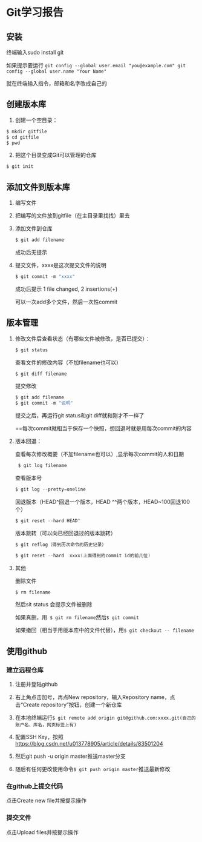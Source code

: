 # Git学习报告

## 安装

终端输入sudo install git

如果提示要运行	 ```git config --global user.email "you@example.com"
  								  		 git config --global user.name "Your Name"```

就在终端输入指令，邮箱和名字改成自己的

## 创建版本库

1. 创建一个空目录：

```c
$ mkdir gitfile 
$ cd gitfile 
$ pwd
```

2. 把这个目录变成Git可以管理的仓库

```c
$ git init
```

## 添加文件到版本库

1. 编写文件

2. 把编写的文件放到gitfile（在主目录里找找）里去

3. 添加文件到仓库

   ```c
   $ git add filename
   ```

   成功后无提示

4. 提交文件，xxxx是这次提交文件的说明

   ```c
   $ git commit -m "xxxx"
   ```

   成功后提示 1 file changed, 2 insertions(+)

   可以一次add多个文件，然后一次性commit

## 版本管理

1. 修改文件后查看状态（有哪些文件被修改，是否已提交）：

   ```c
   $ git status
   ```

   查看文件的修改内容（不加filename也可以）

   ```c
   $ git diff filename 
   ```

   提交修改

   ```c
   $ git add filename 
   $ git commit -m "说明" 
   ```

   提交之后，再运行git status和git diff就和刚才不一样了

   ==每次commit就相当于保存一个快照，想回退时就是用每次commit的内容

2. 版本回退：

   查看每次修改概要（不加filename也可以）,显示每次commit的人和日期

   ```c
    $ git log filename
   ```

   查看版本号

   ```c
   $ git log --pretty=oneline
   ```

   回退版本（HEAD^回退一个版本，HEAD ^^两个版本，HEAD~100回退100个）

   ``` c
   $ git reset --hard HEAD^
   ```

   版本跳转（可以向已经回退过的版本跳转）

   ```c
   $ git reflog（得到历次命令的历史记录）
   ```

   ```c
   $ git reset --hard  xxxx(上面得到的commit id的前几位)
   ```

3. 其他

   删除文件

   ```c
   $ rm filename
   ```

   然后sit status 会提示文件被删除

   如果真删，用`` $ git rm filename``然后``$ git commit``

   如果撤回（相当于用版本库中的文件代替），用``$ git checkout -- filename``

 ## 使用github

### 建立远程仓库

1. 注册并登陆github
2. 右上角点击加号，再点New repository，输入Repository name，点击“Create repository”按钮，创建一个新仓库

3. 在本地终端运行``$ git remote add origin git@github.com:xxxx.git(自己的账户名、库名，网页标签上有)``

4. 配置SSH Key，按照<https://blog.csdn.net/u013778905/article/details/83501204>

5. 然后git push -u origin master推送master分支
6. 随后有任何更改使用命令``$ git push origin master``推送最新修改

### 在github上提交代码

点击Create new file并按提示操作

### 提交文件

点击Upload files并按提示操作